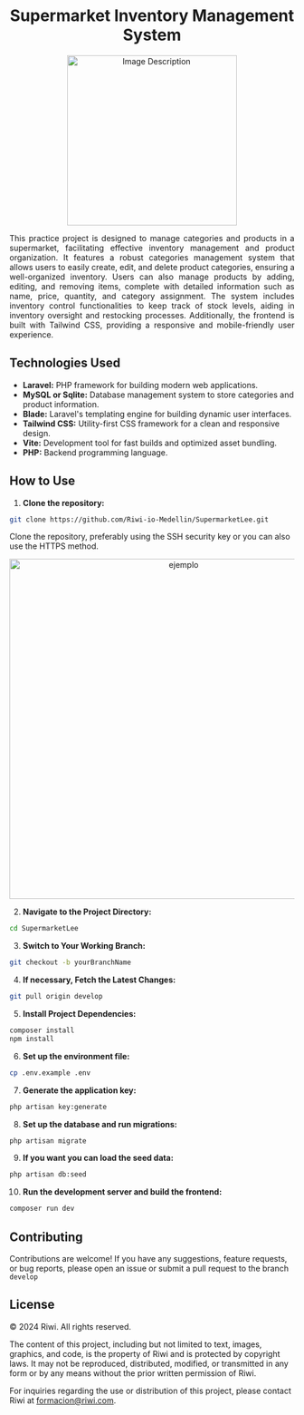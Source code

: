 # <div align="center">Supermarket Inventory Management System
</div>

<div align="center"><img src="https://icon-library.com/images/inventory-icon-png/inventory-icon-png-11.jpg" alt="Image Description" width="300"></div>

<p align="justify">This practice project is designed to manage categories and products in a supermarket, facilitating effective inventory management and product organization. It features a robust categories management system that allows users to easily create, edit, and delete product categories, ensuring a well-organized inventory. Users can also manage products by adding, editing, and removing items, complete with detailed information such as name, price, quantity, and category assignment. The system includes inventory control functionalities to keep track of stock levels, aiding in inventory oversight and restocking processes. Additionally, the frontend is built with Tailwind CSS, providing a responsive and mobile-friendly user experience.</p>

## Technologies Used

- **Laravel:** PHP framework for building modern web applications.
- **MySQL or Sqlite:** Database management system to store categories and product information.
- **Blade:** Laravel's templating engine for building dynamic user interfaces. 
- **Tailwind CSS:** Utility-first CSS framework for a clean and responsive design.
- **Vite:** Development tool for fast builds and optimized asset bundling.
- **PHP:** Backend programming language.

## How to Use

1. **Clone the repository:**
```bash
git clone https://github.com/Riwi-io-Medellin/SupermarketLee.git
```
Clone the repository, preferably using the SSH security key or you can also use the HTTPS method.
<p align="center"><img src="https://happygitwithr.com/img/github-https-or-ssh-url-annotated.png" width="600" alt="ejemplo"></p>

2. **Navigate to the Project Directory:**
```bash
cd SupermarketLee
```
3. **Switch to Your Working Branch:**
```bash
git checkout -b yourBranchName
```
4. **If necessary, Fetch the Latest Changes:**
```bash
git pull origin develop
```
5. **Install Project Dependencies:**
```bash
composer install
npm install
```
6. **Set up the environment file:**
```bash
cp .env.example .env
```
7. **Generate the application key:**
```bash
php artisan key:generate
```
8. **Set up the database and run migrations:**
```bash
php artisan migrate
```
9. **If you want you can load the seed data:**
```bash
php artisan db:seed
```
10. **Run the development server and build the frontend:**
```bash
composer run dev
```

## Contributing

Contributions are welcome! If you have any suggestions, feature requests, or bug reports, please open an issue or submit a pull request to the branch ```develop```

## License

© 2024 Riwi. All rights reserved.

The content of this project, including but not limited to text, images, graphics, and code, is the property of Riwi and is protected by copyright laws. It may not be reproduced, distributed, modified, or transmitted in any form or by any means without the prior written permission of Riwi.

For inquiries regarding the use or distribution of this project, please contact Riwi at [formacion@riwi.com](mailto:formacion@riwi.com).